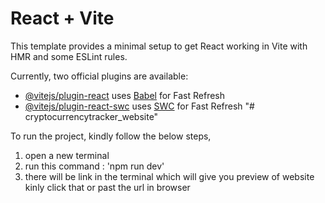 # React + Vite

This template provides a minimal setup to get React working in Vite with HMR and some ESLint rules.

Currently, two official plugins are available:

- [@vitejs/plugin-react](https://github.com/vitejs/vite-plugin-react/blob/main/packages/plugin-react/README.md) uses [Babel](https://babeljs.io/) for Fast Refresh
- [@vitejs/plugin-react-swc](https://github.com/vitejs/vite-plugin-react-swc) uses [SWC](https://swc.rs/) for Fast Refresh
"# cryptocurrencytracker_website" 

To run the project, kindly follow the below steps,
1. open a new terminal
2. run this command : 'npm run dev'
3. there will be link in the terminal which will give you preview of website kinly click that or past the url in browser

